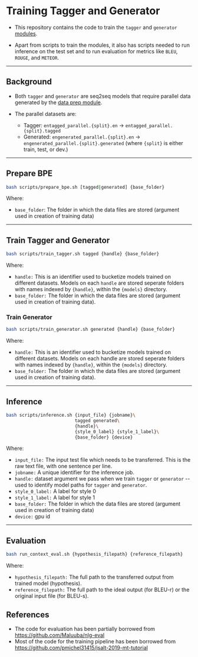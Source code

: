 # Training Tagger and Generator

- This repository contains the code to train the ``tagger`` and ``generator`` [modules](https://arxiv.org/abs/2004.14257).

- Apart from scripts to train the modules, it also has scripts needed to run inference on the test set and to run evaluation for metrics like `BLEU`, `ROUGE`, and `METEOR`.  

---

## Background

- Both `tagger` and `generator` are seq2seq models that require parallel data generated by the [data prep module](https://github.com/tag-and-generate/code-pre-release/tree/master/tag-and-generate-data-prep).

- The parallel datasets are:
  - Tagger:
`entagged_parallel.{split}.en` &rarr; `entagged_parallel.{split}.tagged`
  - Generated:
`engenerated_parallel.{split}.en` &rarr; `engenerated_parallel.{split}.generated`
(where `{split}` is either train, test, or dev.)

---

## Prepare BPE

```sh
bash scripts/prepare_bpe.sh [tagged|generated] {base_folder}
```

Where:

- `base_folder`: The folder in which the data files are stored (argument used in creation of training data)

---

## Train Tagger and Generator

```sh
bash scripts/train_tagger.sh tagged {handle} {base_folder}
```

Where:

- `handle:` This is an identifier used to bucketize models trained on different datasets. Models on each `handle` are stored seperate folders with names indexed by `{handle}`, within the `{models}` directory.
- `base_folder:` The folder in which the data files are stored (argument used in creation of training data).
  
### Train Generator

```sh
bash scripts/train_generator.sh generated {handle} {base_folder}
```

Where:

- `handle:` This is an identifier used to bucketize models trained on different datasets. Models on each handle are stored seperate folders with names indexed by `{handle}`, within the `{models}` directory.
- `base_folder:` The folder in which the data files are stored (argument used in creation of training data).

---

## Inference
  
```sh
bash scripts/inference.sh {input_file} {jobname}\
                          tagged generated\
                          {handle}\
                          {style_0_label} {style_1_label}\
                          {base_folder} {device}
```

Where:

- `input_file:` The input test file which needs to be transferred. This is the raw text file, with one sentence per line.
- `jobname:` A unique identifier for the inference job.
- `handle:` dataset argument we pass when we train `tagger` or `generator` -- used to identify model paths for `tagger` and `generator`.
- `style_0_label:` A label for style 0
- `style_1_label:` A label for style 1
- `base_folder:` The folder in which the data files are stored (argument used in creation of training data)
- `device:` gpu id

---

## Evaluation

```sh
bash run_context_eval.sh {hypothesis_filepath} {reference_filepath}
```

Where:

- `hypothesis_filepath:` The full path to the transferred output from trained model (hypothesis).
- `reference_filepath:` The full path to the ideal output (for BLEU-r) or the original input file (for BLEU-s).


## References

- The code for evaluation has been partially borrowed from https://github.com/Maluuba/nlg-eval
- Most of the code for the training pipeline has been borrowed from https://github.com/pmichel31415/jsalt-2019-mt-tutorial
